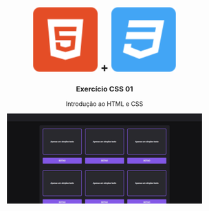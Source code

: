 <h1 align="center">
   <img alt="HTML5" src=".github/html5.svg" width="150px" /> + 
  <img alt="CSS3" src=".github/css3.svg" width="150px" />
</h1>

<h3 align="center">
  Exercício CSS 01
</h3>

<p align="center">Introdução ao HTML e CSS</p>

<p align="center">
  <img alt="Front-end" src=".github/page.png" width="90%">
</p>
